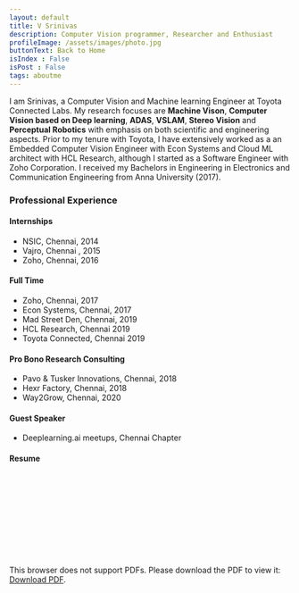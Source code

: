 ```yaml
---
layout: default
title: V Srinivas
description: Computer Vision programmer, Researcher and Enthusiast
profileImage: /assets/images/photo.jpg
buttonText: Back to Home
isIndex : False
isPost : False
tags: aboutme
---
```

I am Srinivas, a Computer Vision and Machine learning Engineer at Toyota Connected Labs. My research focuses are **Machine Vison**, **Computer Vision based on Deep learning**, **ADAS**, **VSLAM**, **Stereo Vision** and **Perceptual Robotics** with emphasis on both scientific and engineering aspects. Prior to my tenure with Toyota, I have extensively worked as a an Embedded Computer Vision Engineer with Econ Systems and Cloud ML architect with HCL Research, although I started as a Software Engineer with Zoho Corporation. I received my Bachelors in Engineering in Electronics and Communication Engineering from Anna University (2017).

### Professional Experience

#### Internships
* NSIC, Chennai, 2014
* Vajro, Chennai , 2015
* Zoho, Chennai, 2016

#### Full Time
* Zoho, Chennai, 2017
* Econ Systems, Chennai, 2017
* Mad Street Den, Chennai, 2019
* HCL Research, Chennai 2019
* Toyota Connected, Chennai 2019

#### Pro Bono Research Consulting
* Pavo & Tusker Innovations, Chennai, 2018
* Hexr Factory, Chennai, 2018
* Way2Grow, Chennai, 2020

#### Guest Speaker
* Deeplearning.ai meetups, Chennai Chapter

#### Resume
<object data="/assets/pdf/Vishal_Srinivas_VisualCV_Resume.pdf" type="application/pdf" width="700px" height="700px">
    <embed src="/assets/pdf/Vishal_Srinivas_VisualCV_Resume.pdf"/>
    <p>This browser does not support PDFs. Please download the PDF to view it: <a href="/assets/pdf/Vishal_Srinivas_VisualCV_Resume.pdf">Download PDF</a>.</p>
</object>